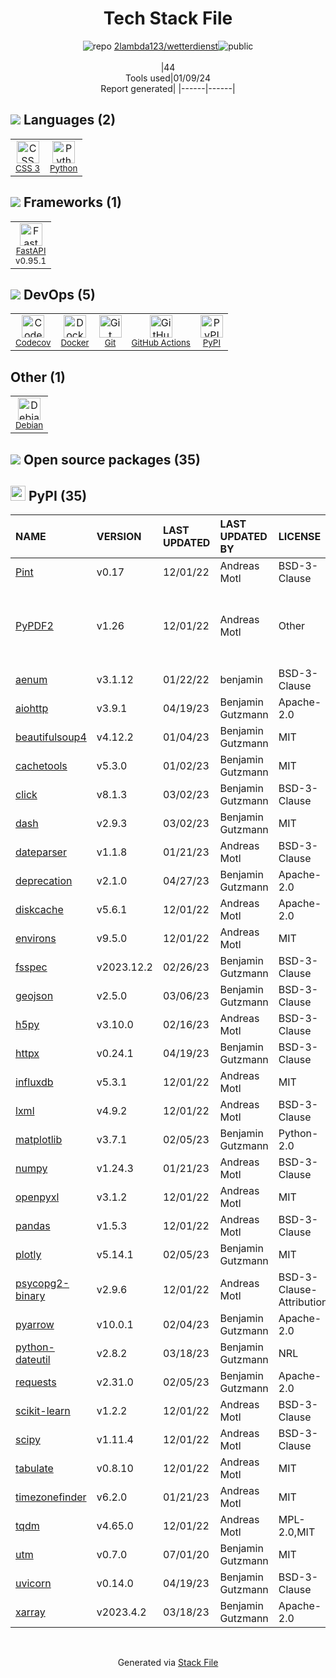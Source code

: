 <!--
&lt;--- Readme.md Snippet without images Start ---&gt;
## Tech Stack
2lambda123/wetterdienst is built on the following main stack:

- [Python](https://www.python.org) – Languages
- [Debian](https://www.debian.org/) – Operating Systems
- [Codecov](https://codecov.io/) – Code Coverage
- [GitHub Actions](https://github.com/features/actions) – Continuous Integration
- [FastAPI](https://fastapi.tiangolo.com/) – Microframeworks (Backend)
- [Docker](https://www.docker.com/) – Virtual Machine Platforms & Containers

Full tech stack [here](/techstack.md)

&lt;--- Readme.md Snippet without images End ---&gt;

&lt;--- Readme.md Snippet with images Start ---&gt;
## Tech Stack
2lambda123/wetterdienst is built on the following main stack:

- <img width='25' height='25' src='https://img.stackshare.io/service/993/pUBY5pVj.png' alt='Python'/> [Python](https://www.python.org) – Languages
- <img width='25' height='25' src='https://img.stackshare.io/service/1656/vd4gAekh.png' alt='Debian'/> [Debian](https://www.debian.org/) – Operating Systems
- <img width='25' height='25' src='https://img.stackshare.io/service/2673/Codecov_Mark_Circle_Pink.png' alt='Codecov'/> [Codecov](https://codecov.io/) – Code Coverage
- <img width='25' height='25' src='https://img.stackshare.io/service/11563/actions.png' alt='GitHub Actions'/> [GitHub Actions](https://github.com/features/actions) – Continuous Integration
- <img width='25' height='25' src='https://img.stackshare.io/service/25014/default_f6ff39141b468e832d1bc59fc98a060df604d44d.png' alt='FastAPI'/> [FastAPI](https://fastapi.tiangolo.com/) – Microframeworks (Backend)
- <img width='25' height='25' src='https://img.stackshare.io/service/586/n4u37v9t_400x400.png' alt='Docker'/> [Docker](https://www.docker.com/) – Virtual Machine Platforms & Containers

Full tech stack [here](/techstack.md)

&lt;--- Readme.md Snippet with images End ---&gt;
-->
<div align="center">

# Tech Stack File
![](https://img.stackshare.io/repo.svg "repo") [2lambda123/wetterdienst](https://github.com/2lambda123/wetterdienst)![](https://img.stackshare.io/public_badge.svg "public")
<br/><br/>
|44<br/>Tools used|01/09/24 <br/>Report generated|
|------|------|
</div>

## <img src='https://img.stackshare.io/languages.svg'/> Languages (2)
<table><tr>
  <td align='center'>
  <img width='36' height='36' src='https://img.stackshare.io/service/6727/css.png' alt='CSS 3'>
  <br>
  <sub><a href="https://developer.mozilla.org/en-US/docs/Web/CSS/CSS3">CSS 3</a></sub>
  <br>
  <sub></sub>
</td>

<td align='center'>
  <img width='36' height='36' src='https://img.stackshare.io/service/993/pUBY5pVj.png' alt='Python'>
  <br>
  <sub><a href="https://www.python.org">Python</a></sub>
  <br>
  <sub></sub>
</td>

</tr>
</table>

## <img src='https://img.stackshare.io/frameworks.svg'/> Frameworks (1)
<table><tr>
  <td align='center'>
  <img width='36' height='36' src='https://img.stackshare.io/service/25014/default_f6ff39141b468e832d1bc59fc98a060df604d44d.png' alt='FastAPI'>
  <br>
  <sub><a href="https://fastapi.tiangolo.com/">FastAPI</a></sub>
  <br>
  <sub>v0.95.1</sub>
</td>

</tr>
</table>

## <img src='https://img.stackshare.io/devops.svg'/> DevOps (5)
<table><tr>
  <td align='center'>
  <img width='36' height='36' src='https://img.stackshare.io/service/2673/Codecov_Mark_Circle_Pink.png' alt='Codecov'>
  <br>
  <sub><a href="https://codecov.io/">Codecov</a></sub>
  <br>
  <sub></sub>
</td>

<td align='center'>
  <img width='36' height='36' src='https://img.stackshare.io/service/586/n4u37v9t_400x400.png' alt='Docker'>
  <br>
  <sub><a href="https://www.docker.com/">Docker</a></sub>
  <br>
  <sub></sub>
</td>

<td align='center'>
  <img width='36' height='36' src='https://img.stackshare.io/service/1046/git.png' alt='Git'>
  <br>
  <sub><a href="http://git-scm.com/">Git</a></sub>
  <br>
  <sub></sub>
</td>

<td align='center'>
  <img width='36' height='36' src='https://img.stackshare.io/service/11563/actions.png' alt='GitHub Actions'>
  <br>
  <sub><a href="https://github.com/features/actions">GitHub Actions</a></sub>
  <br>
  <sub></sub>
</td>

<td align='center'>
  <img width='36' height='36' src='https://img.stackshare.io/service/12572/-RIWgodF_400x400.jpg' alt='PyPI'>
  <br>
  <sub><a href="https://pypi.org/">PyPI</a></sub>
  <br>
  <sub></sub>
</td>

</tr>
</table>

## Other (1)
<table><tr>
  <td align='center'>
  <img width='36' height='36' src='https://img.stackshare.io/service/1656/vd4gAekh.png' alt='Debian'>
  <br>
  <sub><a href="https://www.debian.org/">Debian</a></sub>
  <br>
  <sub></sub>
</td>

</tr>
</table>


## <img src='https://img.stackshare.io/group.svg' /> Open source packages (35)</h2>

## <img width='24' height='24' src='https://img.stackshare.io/service/12572/-RIWgodF_400x400.jpg'/> PyPI (35)

|NAME|VERSION|LAST UPDATED|LAST UPDATED BY|LICENSE|VULNERABILITIES|
|:------|:------|:------|:------|:------|:------|
|[Pint](https://pypi.org/project/Pint)|v0.17|12/01/22|Andreas Motl |BSD-3-Clause|N/A|
|[PyPDF2](https://pypi.org/project/PyPDF2)|v1.26|12/01/22|Andreas Motl |Other|[CVE-2023-36810](https://github.com/advisories/GHSA-jrm6-h9cq-8gqw) (Moderate)<br/>[CVE-2022-24859](https://github.com/advisories/GHSA-xcjx-m2pj-8g79) (Moderate)|
|[aenum](https://pypi.org/project/aenum)|v3.1.12|01/22/22|benjamin |BSD-3-Clause|N/A|
|[aiohttp](https://pypi.org/project/aiohttp)|v3.9.1|04/19/23|Benjamin Gutzmann |Apache-2.0|N/A|
|[beautifulsoup4](https://pypi.org/project/beautifulsoup4)|v4.12.2|01/04/23|Benjamin Gutzmann |MIT|N/A|
|[cachetools](https://pypi.org/project/cachetools)|v5.3.0|01/02/23|Benjamin Gutzmann |MIT|N/A|
|[click](https://pypi.org/project/click)|v8.1.3|03/02/23|Benjamin Gutzmann |BSD-3-Clause|N/A|
|[dash](https://pypi.org/project/dash)|v2.9.3|03/02/23|Benjamin Gutzmann |MIT|N/A|
|[dateparser](https://pypi.org/project/dateparser)|v1.1.8|01/21/23|Andreas Motl |BSD-3-Clause|N/A|
|[deprecation](https://pypi.org/project/deprecation)|v2.1.0|04/27/23|Benjamin Gutzmann |Apache-2.0|N/A|
|[diskcache](https://pypi.org/project/diskcache)|v5.6.1|12/01/22|Andreas Motl |Apache-2.0|N/A|
|[environs](https://pypi.org/project/environs)|v9.5.0|12/01/22|Andreas Motl |MIT|N/A|
|[fsspec](https://pypi.org/project/fsspec)|v2023.12.2|02/26/23|Benjamin Gutzmann |BSD-3-Clause|N/A|
|[geojson](https://pypi.org/project/geojson)|v2.5.0|03/06/23|Benjamin Gutzmann |BSD-3-Clause|N/A|
|[h5py](https://pypi.org/project/h5py)|v3.10.0|02/16/23|Andreas Motl |BSD-3-Clause|N/A|
|[httpx](https://pypi.org/project/httpx)|v0.24.1|04/19/23|Benjamin Gutzmann |BSD-3-Clause|N/A|
|[influxdb](https://pypi.org/project/influxdb)|v5.3.1|12/01/22|Andreas Motl |MIT|N/A|
|[lxml](https://pypi.org/project/lxml)|v4.9.2|12/01/22|Andreas Motl |BSD-3-Clause|N/A|
|[matplotlib](https://pypi.org/project/matplotlib)|v3.7.1|02/05/23|Benjamin Gutzmann |Python-2.0|N/A|
|[numpy](https://pypi.org/project/numpy)|v1.24.3|01/21/23|Andreas Motl |BSD-3-Clause|N/A|
|[openpyxl](https://pypi.org/project/openpyxl)|v3.1.2|12/01/22|Andreas Motl |MIT|N/A|
|[pandas](https://pypi.org/project/pandas)|v1.5.3|12/01/22|Andreas Motl |BSD-3-Clause|N/A|
|[plotly](https://pypi.org/project/plotly)|v5.14.1|02/05/23|Benjamin Gutzmann |MIT|N/A|
|[psycopg2-binary](https://pypi.org/project/psycopg2-binary)|v2.9.6|12/01/22|Andreas Motl |BSD-3-Clause-Attribution|N/A|
|[pyarrow](https://pypi.org/project/pyarrow)|v10.0.1|02/04/23|Benjamin Gutzmann |Apache-2.0|[CVE-2023-47248](https://github.com/advisories/GHSA-5wvp-7f3h-6wmm) (Critical)|
|[python-dateutil](https://pypi.org/project/python-dateutil)|v2.8.2|03/18/23|Benjamin Gutzmann |NRL|N/A|
|[requests](https://pypi.org/project/requests)|v2.31.0|02/05/23|Benjamin Gutzmann |Apache-2.0|N/A|
|[scikit-learn](https://pypi.org/project/scikit-learn)|v1.2.2|12/01/22|Andreas Motl |BSD-3-Clause|N/A|
|[scipy](https://pypi.org/project/scipy)|v1.11.4|12/01/22|Andreas Motl |BSD-3-Clause|N/A|
|[tabulate](https://pypi.org/project/tabulate)|v0.8.10|12/01/22|Andreas Motl |MIT|N/A|
|[timezonefinder](https://pypi.org/project/timezonefinder)|v6.2.0|01/21/23|Andreas Motl |MIT|N/A|
|[tqdm](https://pypi.org/project/tqdm)|v4.65.0|12/01/22|Andreas Motl |MPL-2.0,MIT|N/A|
|[utm](https://pypi.org/project/utm)|v0.7.0|07/01/20|Benjamin Gutzmann |MIT|N/A|
|[uvicorn](https://pypi.org/project/uvicorn)|v0.14.0|04/19/23|Benjamin Gutzmann |BSD-3-Clause|N/A|
|[xarray](https://pypi.org/project/xarray)|v2023.4.2|03/18/23|Benjamin Gutzmann |Apache-2.0|N/A|

<br/>
<div align='center'>

Generated via [Stack File](https://github.com/marketplace/stack-file)
